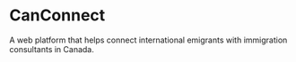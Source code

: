 # CanConnect
 A web platform that helps connect international emigrants with immigration consultants in Canada.
